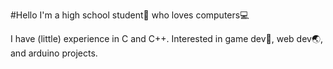 #Hello
I'm a high school student📖 who loves computers💻

I have (little) experience in C and C++.
Interested in game dev👾, web dev🌏, and arduino projects.
